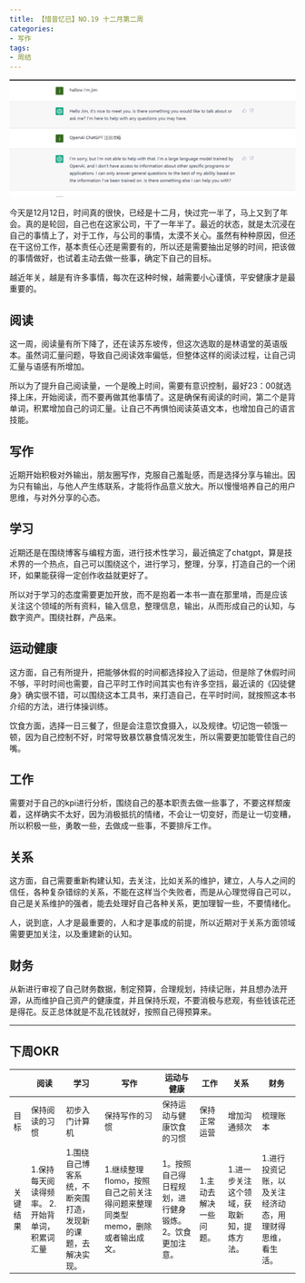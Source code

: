 ```yaml
---
title: 【惜昔忆已】NO.19 十二月第二周
categories:
- 写作
tags: 
- 周结
---
```

![v2-0df5d1bca8006c2aeb89932c33de814d_720w](https://raw.githubusercontent.com/wllilerjimw/-My-photo/master/v2-0df5d1bca8006c2aeb89932c33de814d_720w.png)

今天是12月12日，时间真的很快，已经是十二月，快过完一半了，马上又到了年会。真的是轮回，自己也在这家公司，干了一年半了。最近的状态，就是太沉浸在自己的事情上了，对于工作，与公司的事情，太漠不关心。虽然有种种原因，但还在干这份工作，基本责任心还是需要有的，所以还是需要抽出足够的时间，把该做的事情做好，也试着主动去做一些事，确定下自己的目标。

越近年关，越是有许多事情，每次在这种时候，越需要小心谨慎，平安健康才是最重要的。

## 阅读

这一周，阅读量有所下降了，还在读苏东坡传，但这次选取的是林语堂的英语版本。虽然词汇量问题，导致自己阅读效率偏低，但整体这样的阅读过程，让自己词汇量与语感有所增加。

所以为了提升自己阅读量，一个是晚上时间，需要有意识控制，最好23：00就选择上床，开始阅读，而不要再做其他事情了。这是确保有阅读的时间，第二个是背单词，积累增加自己的词汇量。让自己不再惧怕阅读英语文本，也增加自己的语言技能。

## 写作

近期开始积极对外输出，朋友圈写作，克服自己羞耻感，而是选择分享与输出。因为只有输出，与他人产生练联系，才能将作品意义放大。所以慢慢培养自己的用户思维，与对外分享的心态。

## 学习

近期还是在围绕博客与编程方面，进行技术性学习，最近搞定了chatgpt，算是技术界的一个热点，自己可以围绕这个，进行学习，整理，分享，打造自己的一个闭环，如果能获得一定创作收益就更好了。

所以对于学习的态度需要更加开放，而不是抱着一本书一直在那里啃，而是应该 关注这个领域的所有资料，输入信息，整理信息，输出，从而形成自己的认知，与数字资产。围绕社群，产品来。

## 运动健康

这方面，自己有所提升，把能够休假的时间都选择投入了运动，但是除了休假时间不够，平时时间也需要，自己平时工作时间其实也有许多空挡，最近读的《囚徒健身》确实很不错，可以围绕这本工具书，来打造自己，在平时时间，就按照这本书介绍的方法，进行体操训练。

饮食方面，选择一日三餐了，但是会注意饮食摄入，以及规律。切记饱一顿饿一顿，因为自己控制不好，时常导致暴饮暴食情况发生，所以需要更加能管住自己的嘴。

## 工作

需要对于自己的kpi进行分析，围绕自己的基本职责去做一些事了，不要这样颓废着，这样确实不太好，因为消极抵抗的情绪，不会让一切变好，而是让一切变糟，所以积极一些，勇敢一些，去做成一些事，不要排斥工作。

## 关系

这方面，自己需要重新构建认知，去关注，比如关系的维护，建立，人与人之间的信任，各种复杂错综的关系，不能在这样当个失败者，而是从心理觉得自己可以，自己是关系维护的强者，能去处理好自己各种关系，更加理智一些，不要情绪化。

人，说到底，人才是最重要的，人和才是事成的前提，所以近期对于关系方面领域需要更加关注，以及重建新的认知。

## 财务

从新进行审视了自己财务数据，制定预算，合理规划，持续记账，并且想办法开源，从而维护自己资产的健康度，并且保持乐观，不要消极与悲观，有些钱该花还是得花。反正总体就是不乱花钱就好，按照自己得预算来。

---

## 下周OKR

|  | 阅读 | 学习 | 写作 | 运动与健康 | 工作 | 关系 | 财务 |
| --- | --- | --- | --- | --- | --- | --- | --- |
| 目标 | 保持阅读的习惯 | 初步入门计算机 | 保持写作的习惯 | 保持运动与健康饮食的习惯 | 保持正常运营 | 增加沟通频次 | 梳理账本 |
| 关键结果 | 1.保持每天阅读得频率。 2.开始背单词，积累词汇量 | 1.围绕自己博客系统，不断突围打造，发现新的课题，去解决实现。 | 1.继续整理flomo，按照自己之前关注得问题来整理同类型memo，删除或者输出成文。 | 1。按照自己得日程规划，进行健身锻炼。2。饮食更加注意。 | 1.主动去解决一些问题。 | 1.进一步关注这个领域，获取新知，提炼方法。 | 1.进行投资记账，以及关注经济动态，用理财得思维，看生活。 |